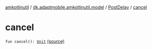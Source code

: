 [amkotlinutil](../../index.md) / [dk.adaptmobile.amkotlinutil.model](../index.md) / [PostDelay](index.md) / [cancel](./cancel.md)

# cancel

`fun cancel(): `[`Unit`](https://kotlinlang.org/api/latest/jvm/stdlib/kotlin/-unit/index.html) [(source)](https://github.com/adaptmobile-organization/amkotlinutil/tree/master/amkotlinutil/src/main/java/dk/adaptmobile/amkotlinutil/model/PostDelay.kt#L6)